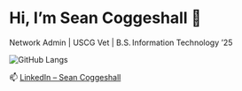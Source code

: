 # Hi, I’m Sean Coggeshall 👋  
Network Admin | USCG Vet | B.S. Information Technology ’25  

![GitHub Langs](https://github-readme-stats.vercel.app/api/top-langs/?username=scoggeshall&langs_count=5&theme=tokyonight&cache_seconds=1800)

📫 [LinkedIn – Sean Coggeshall](https://www.linkedin.com/in/sean-coggeshall/)
